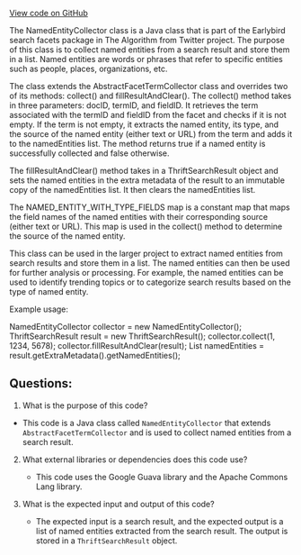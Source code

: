 [View code on GitHub](https://github.com/misbahsy/the-algorithm/src/java/com/twitter/search/earlybird/search/facets/NamedEntityCollector.java)

The NamedEntityCollector class is a Java class that is part of the Earlybird search facets package in The Algorithm from Twitter project. The purpose of this class is to collect named entities from a search result and store them in a list. Named entities are words or phrases that refer to specific entities such as people, places, organizations, etc. 

The class extends the AbstractFacetTermCollector class and overrides two of its methods: collect() and fillResultAndClear(). The collect() method takes in three parameters: docID, termID, and fieldID. It retrieves the term associated with the termID and fieldID from the facet and checks if it is not empty. If the term is not empty, it extracts the named entity, its type, and the source of the named entity (either text or URL) from the term and adds it to the namedEntities list. The method returns true if a named entity is successfully collected and false otherwise.

The fillResultAndClear() method takes in a ThriftSearchResult object and sets the named entities in the extra metadata of the result to an immutable copy of the namedEntities list. It then clears the namedEntities list.

The NAMED_ENTITY_WITH_TYPE_FIELDS map is a constant map that maps the field names of the named entities with their corresponding source (either text or URL). This map is used in the collect() method to determine the source of the named entity.

This class can be used in the larger project to extract named entities from search results and store them in a list. The named entities can then be used for further analysis or processing. For example, the named entities can be used to identify trending topics or to categorize search results based on the type of named entity. 

Example usage:

NamedEntityCollector collector = new NamedEntityCollector();
ThriftSearchResult result = new ThriftSearchResult();
collector.collect(1, 1234, 5678);
collector.fillResultAndClear(result);
List<ThriftSearchResultNamedEntity> namedEntities = result.getExtraMetadata().getNamedEntities();
## Questions: 
 1. What is the purpose of this code?
   - This code is a Java class called `NamedEntityCollector` that extends `AbstractFacetTermCollector` and is used to collect named entities from a search result.

2. What external libraries or dependencies does this code use?
   - This code uses the Google Guava library and the Apache Commons Lang library.

3. What is the expected input and output of this code?
   - The expected input is a search result, and the expected output is a list of named entities extracted from the search result. The output is stored in a `ThriftSearchResult` object.